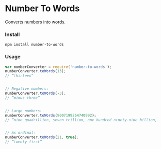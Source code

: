 # Number To Words
Converts numbers into words.


### Install
`npm install number-to-words`


### Usage
```JavaScript
var numberConverter = require('number-to-words');
numberConverter.toWords(13);
// “thirteen”


// Negative numbers:
numberConverter.toWords(-3);
// “minus three”


// Large numbers:
numberConverter.toWords(9007199254740992);
// “nine quadrillion, seven trillion, one hundred ninety-nine billion, two hundred fifty-four million, seven hundred forty thousand, nine hundred ninety-two”


// As ordinal:
numberConverter.toWords(21, true);
// “twenty-first”
```


